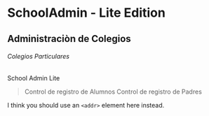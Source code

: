 # SchoolAdmin - Lite Edition
## Administraciòn de Colegios
###### Colegios Particulares

School Admin Lite

> Control de registro de Alumnos
> Control de registro de Padres

I think you should use an
`<addr>` element here instead.